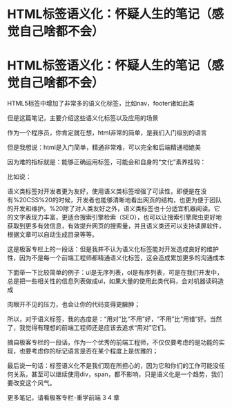 # HTML标签语义化：怀疑人生的笔记（感觉自己啥都不会）

# HTML标签语义化：怀疑人生的笔记（感觉自己啥都不会）

HTML5标签中增加了非常多的语义化标签，比如nav，footer诸如此类

但是这篇笔记，主要介绍这些语义化标签以及应用的场景

作为一个程序员，你肯定就在想，html非常的简单，是我们入门级别的语言

但是我想说：html是入门简单，精通非常难，可以完全和后端精通相媲美

因为难的指标就是：能够正确运用标签，可能会和自身的“文化”素养挂钩：

比如说：

语义类标签对开发者更为友好，使用语义类标签增强了可读性，即便是在没有%20CSS%20的时候，开发者也能够清晰地看出网页的结构，也更为便于团队的开发和维护。%20除了对人类友好之外，语义类标签也十分适宜机器阅读。它的文字表现力丰富，更适合搜索引擎检索（SEO），也可以让搜索引擎爬虫更好地获取到更多有效信息，有效提升网页的搜索量，并且语义类还可以支持读屏软件，根据文章可以自动生成目录等等。

这是极客专栏上的一段话：但是我并不认为语义化标签能对开发造成良好的维护性，因为不是每一个前端工程师都精通语义化标签，这会造成累加更多的沟通成本

下面举一下比较简单的例子：ul是无序列表，ol是有序列表，可是在我们开发中，总是把一些相关性的信息列表做成ul，如果大量的使用此类代码，会对机器读码造成

肉眼开不见的压力，也会让你的代码变得更臃肿；

所以，对于语义标签，我的态度是：“用对”比“不用”好，“不用”比“用错”好。当然了，我觉得有理想的前端工程师还是应该去追求“用对”它们。

摘自极客专栏的一段话，作为一个优秀的前端工程师，不仅仅要考虑的是功能的实现，也要考虑你的标记语言是否在某个程度上是优雅的；

最后说一句话：标签语义化不是我们现在所担心的，因为它和你们的工作可能没任何关系，甚至可以继续使用div，span，都不影响，只是语义化是一个趋势，我们要改变这个风气。

更多笔记，请看极客专栏-重学前端 3 4 章